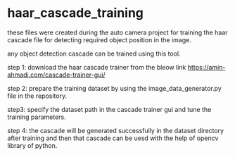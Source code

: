 # haar_cascade_training


these files were created during the auto camera project for training the haar cascade file for detecting required object position in the image.

any object detection cascade can be trained using this tool.

step 1:
download the haar cascade trainer from the bleow link
https://amin-ahmadi.com/cascade-trainer-gui/

step 2:
prepare the training dataset by using the image_data_generator.py file in the repository.

step3:
specify the dataset path in the cascade trainer gui and tune the training parameters.

step 4:
the cascade will be generated successfully in the dataset directory after training and then that cascade can be uesd with the help of opencv library of python.
